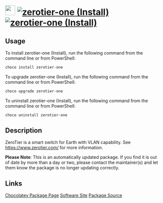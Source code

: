 ﻿# <img src="https://cdn.jsdelivr.net/gh/mkevenaar/chocolatey-packages@3ee2ed79dfbbf068b13428131998092e84bc37b7/icons/zerotier-one.png" width="32" height="32"/> [![zerotier-one (Install)](https://img.shields.io/chocolatey/v/zerotier-one.svg?label=zerotier-one+(Install))](https://chocolatey.org/packages/zerotier-one) [![zerotier-one (Install)](https://img.shields.io/chocolatey/dt/zerotier-one.svg)](https://chocolatey.org/packages/zerotier-one)

## Usage
To install zerotier-one (Install), run the following command from the command line or from PowerShell:
```powershell
choco install zerotier-one
```

To upgrade zerotier-one (Install), run the following command from the command line or from PowerShell:
```powershell
choco upgrade zerotier-one
```

To uninstall zerotier-one (Install), run the following command from the command line or from PowerShell:
```powershell
choco uninstall zerotier-one
```

## Description
ZeroTier is a smart switch for Earth with VLAN capability. See https://www.zerotier.com/ for more information.
    
**Please Note**: This is an automatically updated package. If you find it is 
out of date by more than a day or two, please contact the maintainer(s) and
let them know the package is no longer updating correctly.

## Links
[Chocolatey Package Page](https://chocolatey.org/packages/zerotier-one)
[Software Site](https://www.zerotier.com/)
[Package Source](https://github.com/mkevenaar/chocolatey-packages/tree/master/automatic/zerotier-one)

